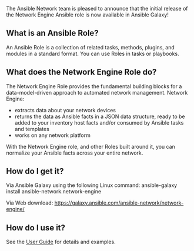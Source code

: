 The Ansible Network team is pleased to announce that the initial release of the Network Engine Ansible role is now available in Ansible Galaxy!

What is an Ansible Role?
----------------------------------
An Ansible Role is a collection of related tasks, methods, plugins, and modules in a standard format. You can use Roles in tasks or playbooks.

What does the Network Engine Role do?
----------------------------------
The Network Engine Role provides the fundamental building blocks for a data-model-driven approach to automated network management. Network Engine:

 - extracts data about your network devices
 - returns the data as Ansible facts in a JSON data structure, ready to be added to your inventory host facts and/or consumed by Ansible tasks and templates
 - works on any network platform

With the Network Engine role, and other Roles built around it, you can normalize your Ansible facts across your entire network.

How do I get it?
----------------------------------
Via Ansible Galaxy using the following Linux command:
ansible-galaxy install ansible-network.network-engine

Via Web download: https://galaxy.ansible.com/ansible-network/network-engine/

How do I use it?
----------------------------------
See the [User Guide](https://github.com/ansible-network/network-engine/blob/devel/docs/user_guide/main.md) for details and examples.


